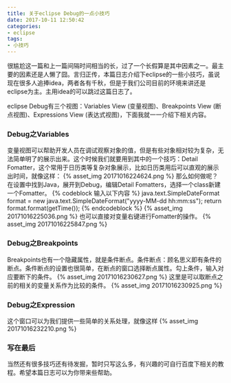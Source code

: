 ```yaml
---
title: 关于eclipse Debug的一点小技巧
date: 2017-10-11 12:50:42
categories:
- eclipse
tags: 
- 小技巧
---
```

很尴尬这一篇和上一篇间隔时间相当的长，过了一个长假算是其中因素之一。最主要的因素还是人懒了囧。言归正传，本篇日志介绍下eclipse的一些小技巧，虽说现在很多人追捧idea，两者各有千秋，但是于我们公司目前的环境来讲还是eclipse为主。主用idea的可以跳过这篇日志了。
<!-- more -->
eclipse Debug有三个视图：Variables View (变量视图)、Breakpoints View (断点视图)、Expressions View (表达式视图)，下面我就一一介绍下相关内容。
### Debug之Variables
变量视图可以帮助开发人员在调试观察对象的值，但是有些对象相对较为复杂，无法简单明了的展示出来。这个时候我们就要用到其中的一个技巧：Detail Fomatter，这个常用于日历类等复杂对象展示，比如日历类用后可以直观的展示出时间，就像这样：
{% asset_img 20171016224624.png %}
那么如何做呢？在设置中找到Java，展开到Debug，编辑Detail Fomatters，选择一个class新建一个Fomatter。
{% codeblock 输入以下内容 %}
java.text.SimpleDateFormat format = new java.text.SimpleDateFormat("yyyy-MM-dd hh:mm:ss");
return format.format(getTime());
{% endcodeblock %}
{% asset_img 20171016225036.png %}
也可以直接对变量右键进行Fomatter的操作。
{% asset_img 20171016225847.png %}
### Debug之Breakpoints
Breakpoints也有一个隐藏属性，就是条件断点。条件断点：顾名思义即有条件的断点。条件断点的设置也很简单，在断点的窗口选择断点属性。勾上条件，输入对应要断下的条件。
{% asset_img 20171016230627.png %}
这里是可以取断点之前的相关的变量关系作为比较的条件。
{% asset_img 20171016230925.png %}
### Debug之Expression
这个窗口可以为我们提供一些简单的关系处理，就像这样
{% asset_img 20171016232210.png %}
### 写在最后
当然还有很多技巧还有待发掘，暂时只写这么多，有兴趣的可自行百度下相关的教程。希望本篇日志可以为你带来些帮助。